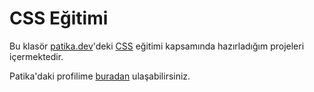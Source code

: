 # CSS Eğitimi
Bu klasör [patika.dev](https://www.patika.dev)'deki [CSS](https://app.patika.dev/courses/css) eğitimi kapsamında hazırladığım projeleri içermektedir.

Patika'daki profilime [buradan](https://app.patika.dev/emreren) ulaşabilirsiniz.
